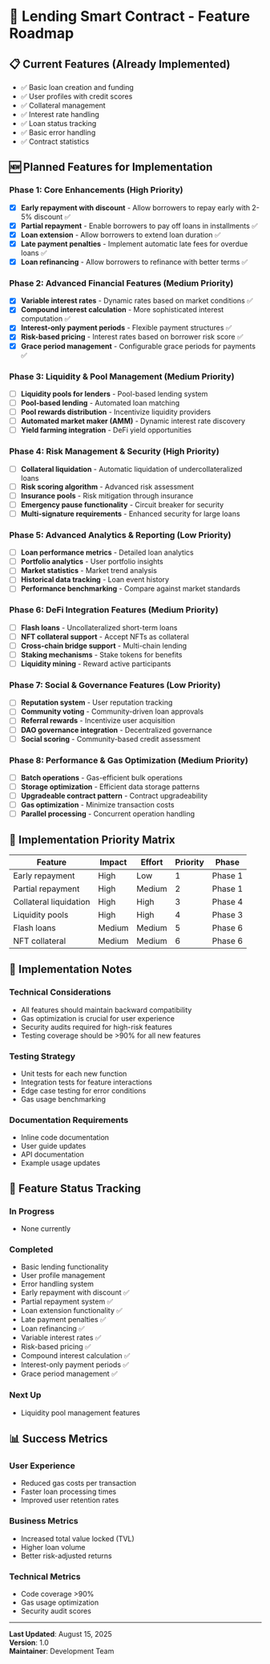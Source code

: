 # 🚀 Lending Smart Contract - Feature Roadmap

## 📋 **Current Features (Already Implemented)**
- ✅ Basic loan creation and funding
- ✅ User profiles with credit scores
- ✅ Collateral management
- ✅ Interest rate handling
- ✅ Loan status tracking
- ✅ Basic error handling
- ✅ Contract statistics

## 🆕 **Planned Features for Implementation**

### **Phase 1: Core Enhancements (High Priority)**
- [x] **Early repayment with discount** - Allow borrowers to repay early with 2-5% discount ✅
- [x] **Partial repayment** - Enable borrowers to pay off loans in installments ✅
- [x] **Loan extension** - Allow borrowers to extend loan duration ✅
- [x] **Late payment penalties** - Implement automatic late fees for overdue loans ✅
- [x] **Loan refinancing** - Allow borrowers to refinance with better terms ✅

### **Phase 2: Advanced Financial Features (Medium Priority)**
- [x] **Variable interest rates** - Dynamic rates based on market conditions ✅
- [x] **Compound interest calculation** - More sophisticated interest computation ✅
- [x] **Interest-only payment periods** - Flexible payment structures ✅
- [x] **Risk-based pricing** - Interest rates based on borrower risk score ✅
- [x] **Grace period management** - Configurable grace periods for payments ✅

### **Phase 3: Liquidity & Pool Management (Medium Priority)**
- [ ] **Liquidity pools for lenders** - Pool-based lending system
- [ ] **Pool-based lending** - Automated loan matching
- [ ] **Pool rewards distribution** - Incentivize liquidity providers
- [ ] **Automated market maker (AMM)** - Dynamic interest rate discovery
- [ ] **Yield farming integration** - DeFi yield opportunities

### **Phase 4: Risk Management & Security (High Priority)**
- [ ] **Collateral liquidation** - Automatic liquidation of undercollateralized loans
- [ ] **Risk scoring algorithm** - Advanced risk assessment
- [ ] **Insurance pools** - Risk mitigation through insurance
- [ ] **Emergency pause functionality** - Circuit breaker for security
- [ ] **Multi-signature requirements** - Enhanced security for large loans

### **Phase 5: Advanced Analytics & Reporting (Low Priority)**
- [ ] **Loan performance metrics** - Detailed loan analytics
- [ ] **Portfolio analytics** - User portfolio insights
- [ ] **Market statistics** - Market trend analysis
- [ ] **Historical data tracking** - Loan event history
- [ ] **Performance benchmarking** - Compare against market standards

### **Phase 6: DeFi Integration Features (Medium Priority)**
- [ ] **Flash loans** - Uncollateralized short-term loans
- [ ] **NFT collateral support** - Accept NFTs as collateral
- [ ] **Cross-chain bridge support** - Multi-chain lending
- [ ] **Staking mechanisms** - Stake tokens for benefits
- [ ] **Liquidity mining** - Reward active participants

### **Phase 7: Social & Governance Features (Low Priority)**
- [ ] **Reputation system** - User reputation tracking
- [ ] **Community voting** - Community-driven loan approvals
- [ ] **Referral rewards** - Incentivize user acquisition
- [ ] **DAO governance integration** - Decentralized governance
- [ ] **Social scoring** - Community-based credit assessment

### **Phase 8: Performance & Gas Optimization (Medium Priority)**
- [ ] **Batch operations** - Gas-efficient bulk operations
- [ ] **Storage optimization** - Efficient data storage patterns
- [ ] **Upgradeable contract pattern** - Contract upgradeability
- [ ] **Gas optimization** - Minimize transaction costs
- [ ] **Parallel processing** - Concurrent operation handling

## 🎯 **Implementation Priority Matrix**

| Feature | Impact | Effort | Priority | Phase |
|---------|--------|--------|----------|-------|
| Early repayment | High | Low | 1 | Phase 1 |
| Partial repayment | High | Medium | 2 | Phase 1 |
| Collateral liquidation | High | High | 3 | Phase 4 |
| Liquidity pools | High | High | 4 | Phase 3 |
| Flash loans | Medium | Medium | 5 | Phase 6 |
| NFT collateral | Medium | Medium | 6 | Phase 6 |

## 📝 **Implementation Notes**

### **Technical Considerations**
- All features should maintain backward compatibility
- Gas optimization is crucial for user experience
- Security audits required for high-risk features
- Testing coverage should be >90% for all new features

### **Testing Strategy**
- Unit tests for each new function
- Integration tests for feature interactions
- Edge case testing for error conditions
- Gas usage benchmarking

### **Documentation Requirements**
- Inline code documentation
- User guide updates
- API documentation
- Example usage updates

## 🔄 **Feature Status Tracking**

### **In Progress**
- None currently

### **Completed**
- Basic lending functionality
- User profile management
- Error handling system
- Early repayment with discount ✅
- Partial repayment system ✅
- Loan extension functionality ✅
- Late payment penalties ✅
- Loan refinancing ✅
- Variable interest rates ✅
- Risk-based pricing ✅
- Compound interest calculation ✅
- Interest-only payment periods ✅
- Grace period management ✅

### **Next Up**
- Liquidity pool management features

## 📊 **Success Metrics**

### **User Experience**
- Reduced gas costs per transaction
- Faster loan processing times
- Improved user retention rates

### **Business Metrics**
- Increased total value locked (TVL)
- Higher loan volume
- Better risk-adjusted returns

### **Technical Metrics**
- Code coverage >90%
- Gas usage optimization
- Security audit scores

---

**Last Updated**: August 15, 2025  
**Version**: 1.0  
**Maintainer**: Development Team 